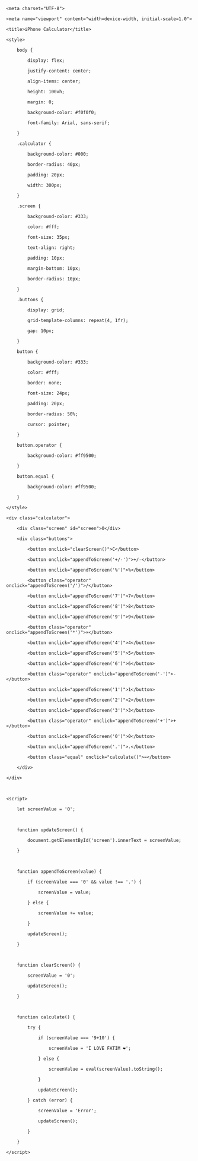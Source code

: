 <!DOCTYPE html>

<html lang="en">

<head>

    <meta charset="UTF-8">

    <meta name="viewport" content="width=device-width, initial-scale=1.0">

    <title>iPhone Calculator</title>

    <style>

        body {

            display: flex;

            justify-content: center;

            align-items: center;

            height: 100vh;

            margin: 0;

            background-color: #f0f0f0;

            font-family: Arial, sans-serif;

        }

        .calculator {

            background-color: #000;

            border-radius: 40px;

            padding: 20px;

            width: 300px;

        }

        .screen {

            background-color: #333;

            color: #fff;

            font-size: 35px;

            text-align: right;

            padding: 10px;

            margin-bottom: 10px;

            border-radius: 10px;

        }

        .buttons {

            display: grid;

            grid-template-columns: repeat(4, 1fr);

            gap: 10px;

        }

        button {

            background-color: #333;

            color: #fff;

            border: none;

            font-size: 24px;

            padding: 20px;

            border-radius: 50%;

            cursor: pointer;

        }

        button.operator {

            background-color: #ff9500;

        }

        button.equal {

            background-color: #ff9500;

        }

    </style>

</head>

<body>

    <div class="calculator">

        <div class="screen" id="screen">0</div>

        <div class="buttons">

            <button onclick="clearScreen()">C</button>

            <button onclick="appendToScreen('+/-')">+/-</button>

            <button onclick="appendToScreen('%')">%</button>

            <button class="operator" onclick="appendToScreen('/')">/</button>

            <button onclick="appendToScreen('7')">7</button>

            <button onclick="appendToScreen('8')">8</button>

            <button onclick="appendToScreen('9')">9</button>

            <button class="operator" onclick="appendToScreen('*')">×</button>

            <button onclick="appendToScreen('4')">4</button>

            <button onclick="appendToScreen('5')">5</button>

            <button onclick="appendToScreen('6')">6</button>

            <button class="operator" onclick="appendToScreen('-')">-</button>

            <button onclick="appendToScreen('1')">1</button>

            <button onclick="appendToScreen('2')">2</button>

            <button onclick="appendToScreen('3')">3</button>

            <button class="operator" onclick="appendToScreen('+')">+</button>

            <button onclick="appendToScreen('0')">0</button>

            <button onclick="appendToScreen('.')">.</button>

            <button class="equal" onclick="calculate()">=</button>

        </div>

    </div>



    <script>

        let screenValue = '0';



        function updateScreen() {

            document.getElementById('screen').innerText = screenValue;

        }



        function appendToScreen(value) {

            if (screenValue === '0' && value !== '.') {

                screenValue = value;

            } else {

                screenValue += value;

            }

            updateScreen();

        }



        function clearScreen() {

            screenValue = '0';

            updateScreen();

        }



        function calculate() {

            try {

                if (screenValue === '9+10') {

                    screenValue = 'I LOVE FATIM ❤️';

                } else {

                    screenValue = eval(screenValue).toString();

                }

                updateScreen();

            } catch (error) {

                screenValue = 'Error';

                updateScreen();

            }

        }

    </script>

</body>

</html>
